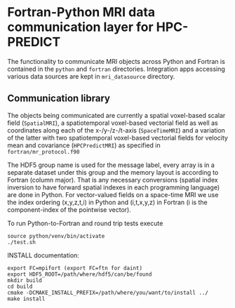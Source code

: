 # Fortran-Python MRI data communication layer for HPC-PREDICT

The functionality to communicate MRI objects across Python and Fortran is contained in the `python` and `fortran` directories. Integration apps accessing various data sources are kept in `mri_datasource` directory. 

## Communication library

The objects being communicated are currently a spatial voxel-based scalar field (`SpatialMRI`), a spatiotemporal voxel-based vectorial field as well as coordinates along each of the x-/y-/z-/t-axis (`SpaceTimeMRI`) and a variation of the latter with two spatiotemporal voxel-based vectorial fields for velocity mean and covariance (`HPCPredictMRI`) as specified in `fortran/mr_protocol.f90`

The HDF5 group name is used for the message label, every array is in a separate dataset under this group and the memory layout is according to Fortran (column major).
That is any necessary conversions (spatial index inversion to have forward spatial indexes in each programming language) are done in Python. For vector-valued fields on a space-time MRI we use the index ordering (x,y,z,t,i) in Python and (i,t,x,y,z) in Fortran (i is the component-index of the pointwise vector).

To run Python-to-Fortran and round trip tests execute

```
source python/venv/bin/activate
./test.sh
```


INSTALL documentation:
```
export FC=mpifort (export FC=ftn for daint)
export HDF5_ROOT=/path/where/hdf5/can/be/found
mkdir build
cd build
cmake -DCMAKE_INSTALL_PREFIX=/path/where/you/want/to/install ../
make install
```
